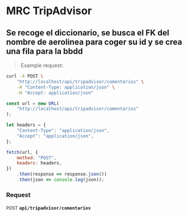 # MRC TripAdvisor


## Se recoge el diccionario, se busca el FK del nombre de aerolinea para coger su id y se crea una fila para la bbdd



> Example request:

```bash
curl -X POST \
    "http://localhost/api/tripadvisor/comentarios" \
    -H "Content-Type: application/json" \
    -H "Accept: application/json"
```

```javascript
const url = new URL(
    "http://localhost/api/tripadvisor/comentarios"
);

let headers = {
    "Content-Type": "application/json",
    "Accept": "application/json",
};

fetch(url, {
    method: "POST",
    headers: headers,
})
    .then(response => response.json())
    .then(json => console.log(json));
```



### Request
<small class="badge badge-black">POST</small>
 **`api/tripadvisor/comentarios`**




